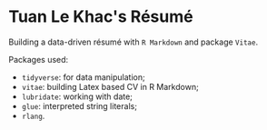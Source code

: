 # Tuan Le Khac's Résumé

Building a data-driven résumé with `R Markdown` and package `Vitae`.

Packages used:
- `tidyverse`: for data manipulation;
- `vitae`: building Latex based CV in R Markdown;
- `lubridate`: working with date;
- `glue`: interpreted string literals;
- `rlang`.
